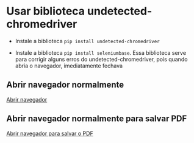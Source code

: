 # Usar biblioteca undetected-chromedriver

- Instale a biblioteca `pip install undetected-chromedriver`

- Instale a biblioteca `pip install seleniumbase`. Essa biblioteca serve para corrigir alguns erros do undetected-chromedriver, pois quando abria o navegador, imediatamente fechava

## Abrir navegador normalmente
[Abrir navegador](abrir-navegador.py)

## Abrir navegador normalmente para salvar PDF
[Abrir navegador para salvar o PDF](abrir-navegador-salvar-pdf.py)